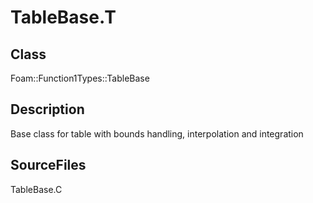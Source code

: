 # TableBase.T 
## Class
Foam::Function1Types::TableBase

## Description
Base class for table with bounds handling, interpolation and integration

## SourceFiles
TableBase.C

